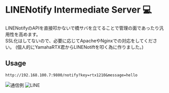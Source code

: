 # LINENotify Intermediate Server 💻
LINENotifyのAPIを直接叩かないで橋サバを立てることで管理の面であったり汎用性を高めます。  
SSL化はしてないので、必要に応じてApacheやNginxでの対応をしてください。
(個人的にYamahaRTX君からLINENotiftを叩く為に作りました。)

## Usage
`http://192.168.100.7:9800/notify?key=rtx1210&message=hello`  
  
![通信例](https://github.com/naoido/line-notify-intermediate-server/assets/54303857/c96c3e2a-50e8-42bb-844a-55d711981811)
![LINE](https://github.com/naoido/line-notify-intermediate-server/assets/54303857/faa2cc0f-e8ca-431a-9a99-364c00ac115f)
